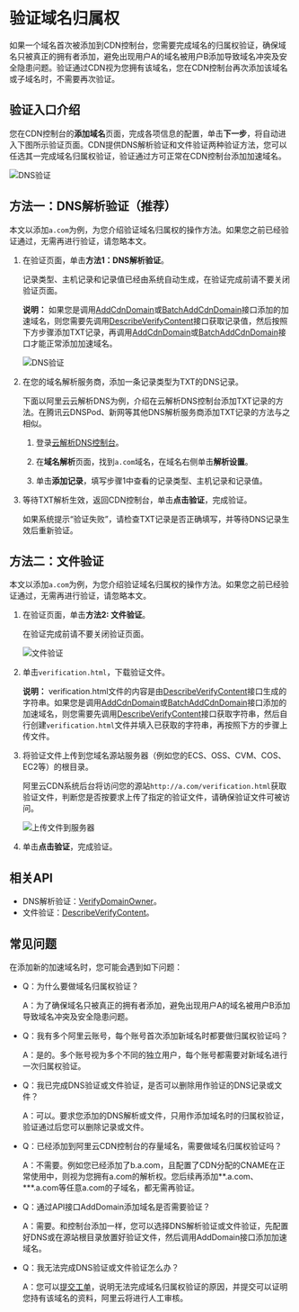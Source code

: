 # 验证域名归属权

如果一个域名首次被添加到CDN控制台，您需要完成域名的归属权验证，确保域名只被真正的拥有者添加，避免出现用户A的域名被用户B添加导致域名冲突及安全隐患问题。验证通过CDN视为您拥有该域名，您在CDN控制台再次添加该域名或子域名时，不需要再次验证。

## 验证入口介绍

您在CDN控制台的**添加域名**页面，完成各项信息的配置，单击**下一步**，将自动进入下图所示验证页面。CDN提供DNS解析验证和文件验证两种验证方法，您可以任选其一完成域名归属权验证，验证通过方可正常在CDN控制台添加加速域名。

![DNS验证](https://static-aliyun-doc.oss-accelerate.aliyuncs.com/assets/img/zh-CN/9405314161/p112213.png)

## 方法一：DNS解析验证（推荐）

本文以添加`a.com`为例，为您介绍验证域名归属权的操作方法。如果您之前已经验证通过，无需再进行验证，请忽略本文。

1.  在验证页面，单击**方法1：DNS解析验证**。

    记录类型、主机记录和记录值已经由系统自动生成，在验证完成前请不要关闭验证页面。

    **说明：** 如果您是调用[AddCdnDomain](/cn.zh-CN/新版API参考/域名管理类接口/添加加速域名.md)或[BatchAddCdnDomain](/cn.zh-CN/新版API参考/域名管理类接口/批量添加加速域名.md)接口添加的加速域名，则您需要先调用[DescribeVerifyContent](/cn.zh-CN/新版API参考/域名管理类接口/获取归属校验内容.md)接口获取记录值，然后按照下方步骤添加TXT记录，再调用[AddCdnDomain](/cn.zh-CN/新版API参考/域名管理类接口/添加加速域名.md)或[BatchAddCdnDomain](/cn.zh-CN/新版API参考/域名管理类接口/批量添加加速域名.md)接口才能正常添加加速域名。

    ![DNS验证](https://static-aliyun-doc.oss-accelerate.aliyuncs.com/assets/img/zh-CN/9405314161/p112213.png)

2.  在您的域名解析服务商，添加一条记录类型为TXT的DNS记录。

    下面以阿里云云解析DNS为例，介绍在云解析DNS控制台添加TXT记录的方法。在腾讯云DNSPod、新网等其他DNS解析服务商添加TXT记录的方法与之相似。

    1.  登录[云解析DNS控制台](https://dc.console.aliyun.com/dns)。

    2.  在**域名解析**页面，找到`a.com`域名，在域名右侧单击**解析设置**。

    3.  单击**添加记录**，填写步骤1中查看的记录类型、主机记录和记录值。

3.  等待TXT解析生效，返回CDN控制台，单击**点击验证**，完成验证。

    如果系统提示“验证失败”，请检查TXT记录是否正确填写，并等待DNS记录生效后重新验证。


## 方法二：文件验证

本文以添加`a.com`为例，为您介绍验证域名归属权的操作方法。如果您之前已经验证通过，无需再进行验证，请忽略本文。

1.  在验证页面，单击**方法2: 文件验证**。

    在验证完成前请不要关闭验证页面。

    ![文件验证](https://static-aliyun-doc.oss-accelerate.aliyuncs.com/assets/img/zh-CN/9405314161/p112219.png)

2.  单击`verification.html`，下载验证文件。

    **说明：** verification.html文件的内容是由[DescribeVerifyContent](/cn.zh-CN/新版API参考/域名管理类接口/获取归属校验内容.md)接口生成的字符串。如果您是调用[AddCdnDomain](/cn.zh-CN/新版API参考/域名管理类接口/添加加速域名.md)或[BatchAddCdnDomain](/cn.zh-CN/新版API参考/域名管理类接口/批量添加加速域名.md)接口添加的加速域名，则您需要先调用[DescribeVerifyContent](/cn.zh-CN/新版API参考/域名管理类接口/获取归属校验内容.md)接口获取字符串，然后自行创建`verification.html`文件并填入已获取的字符串，再按照下方的步骤上传文件。

3.  将验证文件上传到您域名源站服务器（例如您的ECS、OSS、CVM、COS、EC2等）的根目录。

    阿里云CDN系统后台将访问您的源站`http://a.com/verification.html`获取验证文件，判断您是否按要求上传了指定的验证文件，请确保验证文件可被访问。

    ![上传文件到服务器](https://static-aliyun-doc.oss-accelerate.aliyuncs.com/assets/img/zh-CN/6370238951/p112238.jpeg)

4.  单击**点击验证**，完成验证。


## 相关API

-   DNS解析验证：[VerifyDomainOwner](/cn.zh-CN/新版API参考/域名管理类接口/域名归属校验.md)。
-   文件验证：[DescribeVerifyContent](/cn.zh-CN/新版API参考/域名管理类接口/获取归属校验内容.md)。

## 常见问题

在添加新的加速域名时，您可能会遇到如下问题：

-   Q：为什么要做域名归属权验证？

    A：为了确保域名只被真正的拥有者添加，避免出现用户A的域名被用户B添加导致域名冲突及安全隐患问题。

-   Q：我有多个阿里云账号，每个账号首次添加新域名时都要做归属权验证吗？

    A：是的。多个账号视为多个不同的独立用户，每个账号都需要对新域名进行一次归属权验证。

-   Q：我已完成DNS验证或文件验证，是否可以删除用作验证的DNS记录或文件？

    A：可以。要求您添加的DNS解析或文件，只用作添加域名时的归属权验证，验证通过后您可以删除记录或文件。

-   Q：已经添加到阿里云CDN控制台的存量域名，需要做域名归属权验证吗？

    A：不需要。例如您已经添加了b.a.com，且配置了CDN分配的CNAME在正常使用中，则视为您拥有a.com的解析权。您后续再添加\*\*.a.com、\*\*\*.a.com等任意a.com的子域名，都无需再验证。

-   Q：通过API接口AddDomain添加域名是否需要验证？

    A：需要。和控制台添加一样，您可以选择DNS解析验证或文件验证，先配置好DNS或在源站根目录放置好验证文件，然后调用AddDomain接口添加加速域名。

-   Q：我无法完成DNS验证或文件验证怎么办？

    A：您可以[提交工单](https://selfservice.console.aliyun.com/ticket/createIndex.htm)，说明无法完成域名归属权验证的原因，并提交可以证明您持有该域名的资料，阿里云将进行人工审核。


